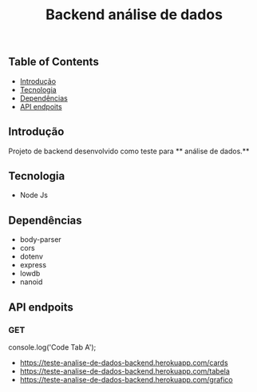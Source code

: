 <h1 align="center"> Backend análise de dados </h1> <br>

## Table of Contents

- [Introdução](#introdução)
- [Tecnologia](#tecnologia)
- [Dependências](#dependências)
- [API endpoits](#api-endpoits)


## Introdução

Projeto de backend desenvolvido como teste para ** análise de dados.**


## Tecnologia 

- Node Js

## Dependências

  - body-parser
  - cors
  - dotenv
  - express
  - lowdb
  - nanoid

## API endpoits

### GET
console.log('Code Tab A');

- https://teste-analise-de-dados-backend.herokuapp.com/cards
- https://teste-analise-de-dados-backend.herokuapp.com/tabela
- https://teste-analise-de-dados-backend.herokuapp.com/grafico
